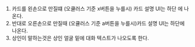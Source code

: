 1. 카드를 왼손으로 만질떄 (오큘러스 기준 x버튼을 누를시) 카드 설명 UI는 하단 에 나온다.
2. 반대로 오른손으로 만질때 (오큘러스 기준 a버튼을 누를시)카드 설명 UI는 하단에 나온다.
3. 상인이 말하는것은  상인 얼굴 밑에 대화 텍스트가 나오도록 한다.
